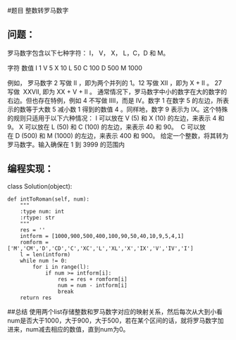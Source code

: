 #题目
整数转罗马数字
## 问题： 
罗马数字包含以下七种字符： I， V， X， L，C，D 和 M。

字符          数值
I             1
V             5
X             10
L             50
C             100
D             500
M             1000

例如， 罗马数字 2 写做 II ，即为两个并列的 1。12 写做 XII ，即为 X + II 。 27 写做  XXVII, 即为 XX + V + II 。
通常情况下，罗马数字中小的数字在大的数字的右边。但也存在特例，例如 4 不写做 IIII，而是 IV。数字 1 在数字 5 的左边，所表示的数等于大数 5 减小数 1 得到的数值 4 。同样地，数字 9 表示为 IX。这个特殊的规则只适用于以下六种情况：
I 可以放在 V (5) 和 X (10) 的左边，来表示 4 和 9。
X 可以放在 L (50) 和 C (100) 的左边，来表示 40 和 90。 
C 可以放在 D (500) 和 M (1000) 的左边，来表示 400 和 900。
给定一个整数，将其转为罗马数字。输入确保在 1 到 3999 的范围内
## 编程实现：
class Solution(object):

    def intToRoman(self, num):
        """
        :type num: int
        :rtype: str
        """
        res = ''
        intform = [1000,900,500,400,100,90,50,40,10,9,5,4,1]
        romform = ['M','CM','D','CD','C','XC','L','XL','X','IX','V','IV','I']
        l = len(intform)
        while num != 0:
            for i in range(l):
                if num >= intform[i]:
                    res = res + romform[i]
                    num = num - intform[i]
                    break
        return res
##总结
使用两个list存储整数和罗马数字对应的映射关系，然后每次从大到小看num是否大于1000，大于900，大于500，若在某个区间的话，就将罗马数字加进来，num减去相应的数值，直到num为0。